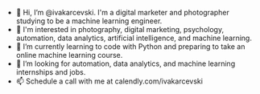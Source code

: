 - 👋 Hi, I’m @ivakarcevski. I'm a digital marketer and photographer studying to be a machine learning engineer.
- 👀 I'm interested in photography, digital marketing, psychology, automation, data analytics, artificial intelligence, and machine learning.
- 🌱 I’m currently learning to code with Python and preparing to take an online machine learning course.
- 💞️ I’m looking for automation, data analytics, and machine learning internships and jobs.
- 📫 Schedule a call with me at calendly.com/ivakarcevski
<!---
ivakarcevski/ivakarcevski is a ✨ special ✨ repository because its `README.md` (this file) appears on your GitHub profile.
You can click the Preview link to take a look at your changes.
--->
